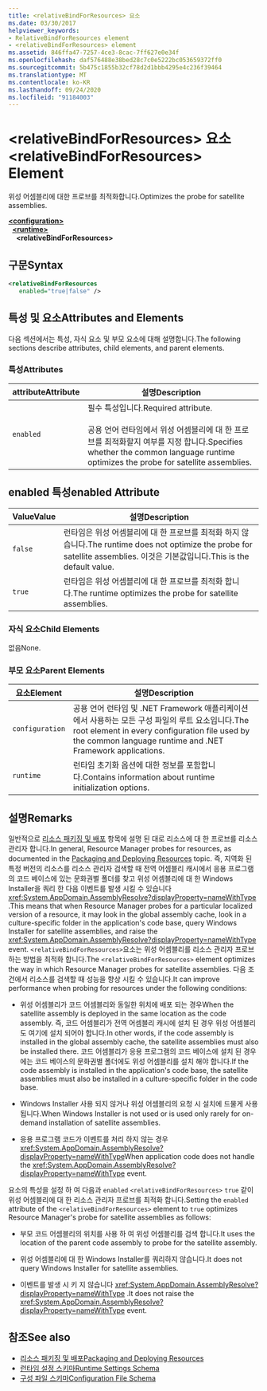 ```yaml
---
title: <relativeBindForResources> 요소
ms.date: 03/30/2017
helpviewer_keywords:
- RelativeBindForResources element
- <relativeBindForResources> element
ms.assetid: 846ffa47-7257-4ce3-8cac-7ff627e0e34f
ms.openlocfilehash: daf576488e38bed28c7c0e5222bc053659372ff0
ms.sourcegitcommit: 5b475c1855b32cf78d2d1bbb4295e4c236f39464
ms.translationtype: MT
ms.contentlocale: ko-KR
ms.lasthandoff: 09/24/2020
ms.locfileid: "91184003"
---
```

# <a name="relativebindforresources-element"></a><span data-ttu-id="8690b-102">\<relativeBindForResources> 요소</span><span class="sxs-lookup"><span data-stu-id="8690b-102">\<relativeBindForResources> Element</span></span>

<span data-ttu-id="8690b-103">위성 어셈블리에 대한 프로브를 최적화합니다.</span><span class="sxs-lookup"><span data-stu-id="8690b-103">Optimizes the probe for satellite assemblies.</span></span>  
  
[**\<configuration>**](../configuration-element.md)\
&nbsp;&nbsp;[**\<runtime>**](runtime-element.md)\
&nbsp;&nbsp;&nbsp;&nbsp;**\<relativeBindForResources>**  
  
## <a name="syntax"></a><span data-ttu-id="8690b-104">구문</span><span class="sxs-lookup"><span data-stu-id="8690b-104">Syntax</span></span>  
  
```xml
<relativeBindForResources
   enabled="true|false" />  
```  
  
## <a name="attributes-and-elements"></a><span data-ttu-id="8690b-105">특성 및 요소</span><span class="sxs-lookup"><span data-stu-id="8690b-105">Attributes and Elements</span></span>  

 <span data-ttu-id="8690b-106">다음 섹션에서는 특성, 자식 요소 및 부모 요소에 대해 설명합니다.</span><span class="sxs-lookup"><span data-stu-id="8690b-106">The following sections describe attributes, child elements, and parent elements.</span></span>  
  
### <a name="attributes"></a><span data-ttu-id="8690b-107">특성</span><span class="sxs-lookup"><span data-stu-id="8690b-107">Attributes</span></span>  
  
|<span data-ttu-id="8690b-108">attribute</span><span class="sxs-lookup"><span data-stu-id="8690b-108">Attribute</span></span>|<span data-ttu-id="8690b-109">설명</span><span class="sxs-lookup"><span data-stu-id="8690b-109">Description</span></span>|  
|---------------|-----------------|  
|`enabled`|<span data-ttu-id="8690b-110">필수 특성입니다.</span><span class="sxs-lookup"><span data-stu-id="8690b-110">Required attribute.</span></span><br /><br /> <span data-ttu-id="8690b-111">공용 언어 런타임에서 위성 어셈블리에 대 한 프로브를 최적화할지 여부를 지정 합니다.</span><span class="sxs-lookup"><span data-stu-id="8690b-111">Specifies whether the common language runtime optimizes the probe for satellite assemblies.</span></span>|  
  
## <a name="enabled-attribute"></a><span data-ttu-id="8690b-112">enabled 특성</span><span class="sxs-lookup"><span data-stu-id="8690b-112">enabled Attribute</span></span>  
  
|<span data-ttu-id="8690b-113">Value</span><span class="sxs-lookup"><span data-stu-id="8690b-113">Value</span></span>|<span data-ttu-id="8690b-114">설명</span><span class="sxs-lookup"><span data-stu-id="8690b-114">Description</span></span>|  
|-----------|-----------------|  
|`false`|<span data-ttu-id="8690b-115">런타임은 위성 어셈블리에 대 한 프로브를 최적화 하지 않습니다.</span><span class="sxs-lookup"><span data-stu-id="8690b-115">The runtime does not optimize the probe for satellite assemblies.</span></span> <span data-ttu-id="8690b-116">이것은 기본값입니다.</span><span class="sxs-lookup"><span data-stu-id="8690b-116">This is the default value.</span></span>|  
|`true`|<span data-ttu-id="8690b-117">런타임은 위성 어셈블리에 대 한 프로브를 최적화 합니다.</span><span class="sxs-lookup"><span data-stu-id="8690b-117">The runtime optimizes the probe for satellite assemblies.</span></span>|  
  
### <a name="child-elements"></a><span data-ttu-id="8690b-118">자식 요소</span><span class="sxs-lookup"><span data-stu-id="8690b-118">Child Elements</span></span>  

 <span data-ttu-id="8690b-119">없음</span><span class="sxs-lookup"><span data-stu-id="8690b-119">None.</span></span>  
  
### <a name="parent-elements"></a><span data-ttu-id="8690b-120">부모 요소</span><span class="sxs-lookup"><span data-stu-id="8690b-120">Parent Elements</span></span>  
  
|<span data-ttu-id="8690b-121">요소</span><span class="sxs-lookup"><span data-stu-id="8690b-121">Element</span></span>|<span data-ttu-id="8690b-122">설명</span><span class="sxs-lookup"><span data-stu-id="8690b-122">Description</span></span>|  
|-------------|-----------------|  
|`configuration`|<span data-ttu-id="8690b-123">공용 언어 런타임 및 .NET Framework 애플리케이션에서 사용하는 모든 구성 파일의 루트 요소입니다.</span><span class="sxs-lookup"><span data-stu-id="8690b-123">The root element in every configuration file used by the common language runtime and .NET Framework applications.</span></span>|  
|`runtime`|<span data-ttu-id="8690b-124">런타임 초기화 옵션에 대한 정보를 포함합니다.</span><span class="sxs-lookup"><span data-stu-id="8690b-124">Contains information about runtime initialization options.</span></span>|  
  
## <a name="remarks"></a><span data-ttu-id="8690b-125">설명</span><span class="sxs-lookup"><span data-stu-id="8690b-125">Remarks</span></span>  

 <span data-ttu-id="8690b-126">일반적으로 [리소스 패키징 및 배포](../../../resources/packaging-and-deploying-resources-in-desktop-apps.md) 항목에 설명 된 대로 리소스에 대 한 프로브를 리소스 관리자 합니다.</span><span class="sxs-lookup"><span data-stu-id="8690b-126">In general, Resource Manager probes for resources, as documented in the [Packaging and Deploying Resources](../../../resources/packaging-and-deploying-resources-in-desktop-apps.md) topic.</span></span> <span data-ttu-id="8690b-127">즉, 지역화 된 특정 버전의 리소스를 리소스 관리자 검색할 때 전역 어셈블리 캐시에서 응용 프로그램의 코드 베이스에 있는 문화권별 폴더를 찾고 위성 어셈블리에 대 한 Windows Installer을 쿼리 한 다음 이벤트를 발생 시킬 수 있습니다 <xref:System.AppDomain.AssemblyResolve?displayProperty=nameWithType> .</span><span class="sxs-lookup"><span data-stu-id="8690b-127">This means that when Resource Manager probes for a particular localized version of a resource, it may look in the global assembly cache, look in a culture-specific folder in the application's code base, query Windows Installer for satellite assemblies, and raise the <xref:System.AppDomain.AssemblyResolve?displayProperty=nameWithType> event.</span></span> <span data-ttu-id="8690b-128">`<relativeBindForResources>`요소는 위성 어셈블리를 리소스 관리자 프로브 하는 방법을 최적화 합니다.</span><span class="sxs-lookup"><span data-stu-id="8690b-128">The `<relativeBindForResources>` element optimizes the way in which Resource Manager probes for satellite assemblies.</span></span> <span data-ttu-id="8690b-129">다음 조건에서 리소스를 검색할 때 성능을 향상 시킬 수 있습니다.</span><span class="sxs-lookup"><span data-stu-id="8690b-129">It can improve performance when probing for resources under the following conditions:</span></span>  
  
- <span data-ttu-id="8690b-130">위성 어셈블리가 코드 어셈블리와 동일한 위치에 배포 되는 경우</span><span class="sxs-lookup"><span data-stu-id="8690b-130">When the satellite assembly is deployed in the same location as the code assembly.</span></span> <span data-ttu-id="8690b-131">즉, 코드 어셈블리가 전역 어셈블리 캐시에 설치 된 경우 위성 어셈블리도 여기에 설치 되어야 합니다.</span><span class="sxs-lookup"><span data-stu-id="8690b-131">In other words, if the code assembly is installed in the global assembly cache, the satellite assemblies must also be installed there.</span></span> <span data-ttu-id="8690b-132">코드 어셈블리가 응용 프로그램의 코드 베이스에 설치 된 경우에는 코드 베이스의 문화권별 폴더에도 위성 어셈블리를 설치 해야 합니다.</span><span class="sxs-lookup"><span data-stu-id="8690b-132">If the code assembly is installed in the application's code base, the satellite assemblies must also be installed in a culture-specific folder in the code base.</span></span>  
  
- <span data-ttu-id="8690b-133">Windows Installer 사용 되지 않거나 위성 어셈블리의 요청 시 설치에 드물게 사용 됩니다.</span><span class="sxs-lookup"><span data-stu-id="8690b-133">When Windows Installer is not used or is used only rarely for on-demand installation of satellite assemblies.</span></span>  
  
- <span data-ttu-id="8690b-134">응용 프로그램 코드가 이벤트를 처리 하지 않는 경우 <xref:System.AppDomain.AssemblyResolve?displayProperty=nameWithType></span><span class="sxs-lookup"><span data-stu-id="8690b-134">When application code does not handle the <xref:System.AppDomain.AssemblyResolve?displayProperty=nameWithType> event.</span></span>  
  
 <span data-ttu-id="8690b-135">요소의 특성을 설정 하 여 다음과 `enabled` `<relativeBindForResources>` `true` 같이 위성 어셈블리에 대 한 리소스 관리자 프로브를 최적화 합니다.</span><span class="sxs-lookup"><span data-stu-id="8690b-135">Setting the `enabled` attribute of the `<relativeBindForResources>` element to `true` optimizes Resource Manager's probe for satellite assemblies as follows:</span></span>  
  
- <span data-ttu-id="8690b-136">부모 코드 어셈블리의 위치를 사용 하 여 위성 어셈블리를 검색 합니다.</span><span class="sxs-lookup"><span data-stu-id="8690b-136">It uses the location of the parent code assembly to probe for the satellite assembly.</span></span>  
  
- <span data-ttu-id="8690b-137">위성 어셈블리에 대 한 Windows Installer를 쿼리하지 않습니다.</span><span class="sxs-lookup"><span data-stu-id="8690b-137">It does not query Windows Installer for satellite assemblies.</span></span>  
  
- <span data-ttu-id="8690b-138">이벤트를 발생 시 키 지 않습니다 <xref:System.AppDomain.AssemblyResolve?displayProperty=nameWithType> .</span><span class="sxs-lookup"><span data-stu-id="8690b-138">It does not raise the <xref:System.AppDomain.AssemblyResolve?displayProperty=nameWithType> event.</span></span>  
  
## <a name="see-also"></a><span data-ttu-id="8690b-139">참조</span><span class="sxs-lookup"><span data-stu-id="8690b-139">See also</span></span>

- [<span data-ttu-id="8690b-140">리소스 패키징 및 배포</span><span class="sxs-lookup"><span data-stu-id="8690b-140">Packaging and Deploying Resources</span></span>](../../../resources/packaging-and-deploying-resources-in-desktop-apps.md)
- [<span data-ttu-id="8690b-141">런타임 설정 스키마</span><span class="sxs-lookup"><span data-stu-id="8690b-141">Runtime Settings Schema</span></span>](index.md)
- [<span data-ttu-id="8690b-142">구성 파일 스키마</span><span class="sxs-lookup"><span data-stu-id="8690b-142">Configuration File Schema</span></span>](../index.md)
